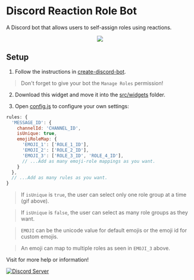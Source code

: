 # Discord Reaction Role Bot

A Discord bot that allows users to self-assign roles using reactions.

<div align="center">
  <img src="https://raw.githubusercontent.com/peterthehan/assets/master/repositories/discord-reaction-role-bot/reactionRole.gif" />
</div>

## Setup

1. Follow the instructions in [create-discord-bot](https://github.com/peterthehan/create-discord-bot).

> Don't forget to give your bot the `Manage Roles` permission!

2. Download this widget and move it into the [src/widgets](https://github.com/peterthehan/create-discord-bot/blob/master/src/widgets/) folder.

3. Open [config.js](https://github.com/peterthehan/discord-reaction-role-bot/blob/master/config.js) to configure your own settings:

```js
rules: {
  'MESSAGE_ID': {
    channelId: 'CHANNEL_ID',
    isUnique: true,
    emojiRoleMap: {
      'EMOJI_1': ['ROLE_1_ID'],
      'EMOJI_2': ['ROLE_2_ID'],
      'EMOJI_3': ['ROLE_3_ID', 'ROLE_4_ID'],
      // ...Add as many emoji-role mappings as you want.
    }
  },
  // ...Add as many rules as you want.
}
```

> If `isUnique` is `true`, the user can select only one role group at a time (gif above).

> If `isUnique` is `false`, the user can select as many role groups as they want.

> `EMOJI` can be the unicode value for default emojis or the emoji id for custom emojis.

> An emoji can map to multiple roles as seen in `EMOJI_3` above.

Visit for more help or information!

<a href="https://discord.gg/WjEFnzC">
  <img src="https://discordapp.com/api/guilds/258167954913361930/embed.png?style=banner2" title="Discord Server"/>
</a>
